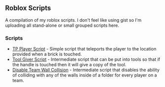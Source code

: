 ## Roblox Scripts
A compilation of my roblox scripts. I don't feel like using gist so I'm uploading all stand-alone or small grouped scripts here.

### Scripts
- [TP Player Script](https://github.com/fluffyydev/roblox-scripts/blob/main/tpPlayerScript.luau) - Simple script that teleports the player to the location provided when a brick is touched.
- [Tool Giver Script](https://github.com/fluffyydev/roblox-scripts/blob/main/toolGivierScript.luau) - Intermediate script that can be put into tools so that if the handle is touched then it will give a copy of the tool.
- [Disable Team Wall Collision](https://github.com/fluffyydev/roblox-scripts/blob/main/allowTeamToCollide.luau) - Intermediate script that disables the ability of colliding with any of the walls inside of a folder for every player on a team.
